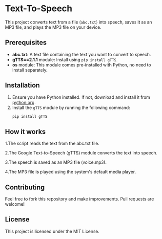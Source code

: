# Text-To-Speech

This project converts text from a file (`abc.txt`) into speech, saves it as an MP3 file, and plays the MP3 file on your device.

## Prerequisites

- **abc.txt**: A text file containing the text you want to convert to speech.
- **gTTS==2.1.1** module: Install using `pip install gTTS`.
- **os** module: This module comes pre-installed with Python, no need to install separately.

## Installation

1. Ensure you have Python installed. If not, download and install it from [python.org](https://www.python.org/).
2. Install the `gTTS` module by running the following command:
   ```bash
   pip install gTTS
## How it works

   1.The script reads the text from the abc.txt file.
   
   2.The Google Text-to-Speech (gTTS) module converts the text into speech.
   
   3.The speech is saved as an MP3 file (voice.mp3).
   
   4.The MP3 file is played using the system's default media player.

## Contributing

Feel free to fork this repository and make improvements. Pull requests are welcome!

## License
This project is licensed under the MIT License.
